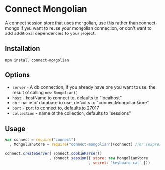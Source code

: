 Connect Mongolian
=================

  A connect session store that uses mongolian, use this
rather than connect-mongo if you want to reuse your
mongolian connection, or don't want to add additional
dependencies to your project.

Installation
------------

```
npm install connect-mongolian
```

Options
-------

  * `server` - A db connection, if you already have one you want to use.
the result of calling `new Mongolian()`
  * `host` - hostName to connect to, defaults to "localhost"
  * `db` - name of database to use, defaults to "connectMongolianStore"
  * `port` - port to connect to, defaults to 27017
  * `collection` - name of the collection, defaults to "sessions"
 
Usage
-----

```javascript
var connect = require("connect")
  , MongolianStore = require("connect-mongolian")(connect) //or (express) if you're using express

connect.createServer( connect.cookieParser()
                    , connect.session({ store: new MongolianStore
                                      , secret: 'keyboard cat' }))
```
